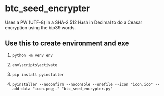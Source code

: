 # btc_seed_encrypter
Uses a PW (UTF-8) in a SHA-2 512 Hash in Decimal to do a Ceasar encryption using the bip39 words.


## Use this to create environment and exe
1. `python -m venv env`

2. `env\scripts\activate`

3. `pip install pyinstaller`

4. `pyinstaller --noconfirm --noconsole --onefile --icon "icon.ico" --add-data "icon.png;." "btc_seed_encrypter.py"`
